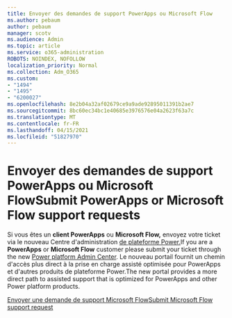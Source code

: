 ```yaml
---
title: Envoyer des demandes de support PowerApps ou Microsoft Flow
ms.author: pebaum
author: pebaum
manager: scotv
ms.audience: Admin
ms.topic: article
ms.service: o365-administration
ROBOTS: NOINDEX, NOFOLLOW
localization_priority: Normal
ms.collection: Adm_O365
ms.custom:
- "1494"
- "1495"
- "6200027"
ms.openlocfilehash: 8e2b04a32af02679ce9a9ade92895011391b2ae7
ms.sourcegitcommit: 8bc60ec34bc1e40685e3976576e04a2623f63a7c
ms.translationtype: MT
ms.contentlocale: fr-FR
ms.lasthandoff: 04/15/2021
ms.locfileid: "51827970"
---
```

# <a name="submit-powerapps-or-microsoft-flow-support-requests"></a><span data-ttu-id="dd7bb-102">Envoyer des demandes de support PowerApps ou Microsoft Flow</span><span class="sxs-lookup"><span data-stu-id="dd7bb-102">Submit PowerApps or Microsoft Flow support requests</span></span>

<span data-ttu-id="dd7bb-103">Si vous êtes un **client PowerApps** ou **Microsoft Flow,** envoyez votre ticket via le nouveau Centre d'administration [de plateforme Power.](https://admin.powerplatform.microsoft.com/support?newTicket&product=15819)</span><span class="sxs-lookup"><span data-stu-id="dd7bb-103">If you are a **PowerApps** or **Microsoft Flow** customer please submit your ticket through the new [Power platform Admin Center](https://admin.powerplatform.microsoft.com/support?newTicket&product=15819).</span></span> <span data-ttu-id="dd7bb-104">Le nouveau portail fournit un chemin d'accès plus direct à la prise en charge assisté optimisée pour PowerApps et d'autres produits de plateforme Power.</span><span class="sxs-lookup"><span data-stu-id="dd7bb-104">The new portal provides a more direct path to assisted support that is optimized for PowerApps and other Power platform products.</span></span>

[<span data-ttu-id="dd7bb-105">Envoyer une demande de support Microsoft Flow</span><span class="sxs-lookup"><span data-stu-id="dd7bb-105">Submit Microsoft Flow support request</span></span>](https://admin.powerplatform.microsoft.com/support?newTicket&product=Flow)